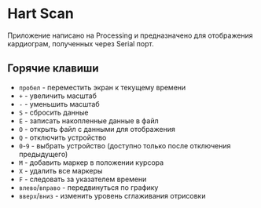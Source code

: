 # Hart Scan

Приложение написано на Processing и предназначено для отображения кардиограм, полученных через Serial порт.

## Горячие клавиши

- `пробел` - переместить экран к текущему времени
- `+` - увеличить масштаб
- `-` - уменьшить масштаб
- `S` - сбросить данные
- `E` - записать накопленные данные в файл
- `O` - открыть файл с данными для отображения
- `Q` - отключить устройство
- `0`-`9` - выбрать устройство (доступно только после отключения предыдущего)
- `M` - добавить маркер в положении курсора
- `X` - удалить все маркеры
- `F` - следовать за указателем времени
- `влево`/`вправо` - передвинуться по графику
- `вверх`/`вниз` - изменить уровень сглаживания отрисовки

